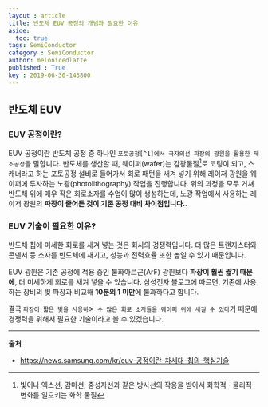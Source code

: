 ```yaml
---
layout : article
title: 반도체 EUV 공정의 개념과 필요한 이유 
aside:
  toc: true
tags: SemiConductor
category : SemiConductor
author: melonicedlatte
published : True
key : 2019-06-30-143800
---
```


## 반도체 EUV
### EUV 공정이란? 
EUV 공정이란 반도체 공정 중 하나인 `포토공정[^1]에서 극자외선 파장의 광원을 활용한 제조공정`을 말합니다. 반도체를 생산할 때, 웨이퍼(wafer)는 감광물질[^2]로 코팅이 되고, 스캐너라고 하는 포토공정 설비로 들어가서 회로 패턴을 새겨 넣기 위해 레이저 광원을 웨이퍼에 투사하는 노광(photolithography) 작업을 진행합니다. 위의 과정을 모두 거쳐 반도체 위에 매우 작은 회로소자를 수업이 많이 생성하는데, 노광 작업에서 사용하는 레이저 광원의 **파장이 줄어든 것이 기존 공정 대비 차이점입니다.**. 

### EUV 기술이 필요한 이유?
반도체 칩에 미세한 회로를 새겨 넣는 것은 회사의 경쟁력입니다. 더 많은 트랜지스터와 콘덴서 등 소자를 반도체에 새기고, 성능과 전력효율 또한 높일 수 있기 때문입니다. 

EUV 광원은 기존 공정에 적용 중인 불화아르곤(ArF) 광원보다 **파장이 훨씬 짧기 때문에**, 더 미세하게 회로를 새겨 넣을 수 있습니다. 삼성전자 블로그에 따르면, 기존에 사용하는 장비의 빛 파장과 비교해 **10분의 1 미만**에 불과하다고 합니다.

결국 `파장이 짧은 빛을 사용하여 수 많은 회로 소자들을 웨이퍼 위에 새길 수 있다`기 때문에 경쟁력을 위해서 필요한 기술이라고 볼 수 있겠습니다.

<hr>

[^1]: 웨이퍼 위에 회로 패턴이 담긴 마스크 상을 빛을 이용해 비춰 회로를 새긴다. 포토 리소그래피 혹은 포토 공정이라고 한다. [https://www.samsungsemiconstory.com/1601](https://www.samsungsemiconstory.com/1601) 참고.
[^2]: 빛이나 엑스선, 감마선, 중성자선과 같은 방사선의 작용을 받아서 화학적ㆍ물리적 변화를 일으키는 화학 물질

**출처**
- https://news.samsung.com/kr/euv-공정이란-차세대-칩의-핵심기술
